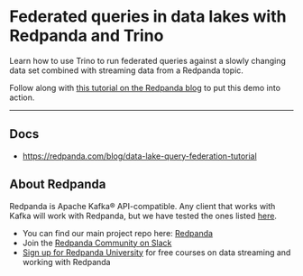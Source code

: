 # Federated queries in data lakes with Redpanda and Trino

Learn how to use Trino to run federated queries against a slowly changing data set combined with streaming data from a Redpanda topic. 

Follow along with [this tutorial on the Redpanda blog](https://redpanda.com/blog/data-lake-query-federation-tutorial) to put this demo into action. 

----------

##  Docs

- https://redpanda.com/blog/data-lake-query-federation-tutorial
  
## About Redpanda 

Redpanda is Apache Kafka® API-compatible. Any client that works with Kafka will work with Redpanda, but we have tested the ones listed [here](https://docs.redpanda.com/docs/reference/faq/#what-clients-do-you-recommend-to-use-with-redpanda).

* You can find our main project repo here: [Redpanda](https://github.com/redpanda-data/redpanda)
* Join the [Redpanda Community on Slack](https://redpanda.com/slack)
* [Sign up for Redpanda University](https://university.redpanda.com/) for free courses on data streaming and working with Redpanda
